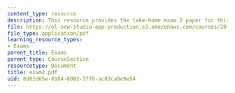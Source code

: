 ```yaml
---
content_type: resource
description: This resource provides the take-home exam 2 paper for this course.
file: https://ol-ocw-studio-app-production.s3.amazonaws.com/courses/20-462j-molecular-principles-of-biomaterials-spring-2006/8d62d65e8184800237f0ac83ca0e9e54_exam2.pdf
file_type: application/pdf
learning_resource_types:
- Exams
parent_title: Exams
parent_type: CourseSection
resourcetype: Document
title: exam2.pdf
uid: 8d62d65e-8184-8002-37f0-ac83ca0e9e54
---
```

